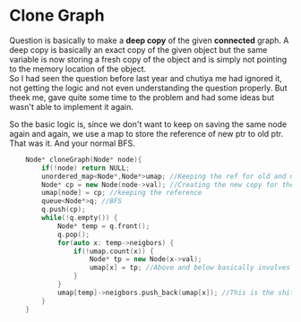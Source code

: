 # Clone Graph

Question is basically to make a **deep copy** of the given **connected** graph. A deep copy is basically an exact copy of the given object but the same variable is now storing a fresh copy of the object and is simply not pointing to the memory location of the object. \
So I had seen the question before last year and chutiya me had ignored it, not getting the logic and not even understanding the question properly. But theek me, gave quite some time to the problem and had some ideas but wasn't able to implement it again.

So the basic logic is, since we don't want to keep on saving the same node again and again, we use a map to store the reference of new ptr to old ptr. That was it. And your normal BFS. 

```c++
    Node* cloneGraph(Node* node){
        if(!node) return NULL;
        unordered_map<Node*,Node*>umap; //Keeping the ref for old and new ptr here
        Node* cp = new Node(node->val); //Creating the new copy for the node.
        umap[node] = cp; //keeping the reference
        queue<Node*>q; //BFS
        q.push(cp);
        while(!q.empty()) {
            Node* temp = q.front();
            q.pop();
            for(auto x: temp->neigbors) {
                if(!umap.count(x)) {
                    Node* tp = new Node(x->val);
                    umap[x] = tp; //Above and below basically involves creating the new nodes for the neighbor of the current node
                }
            }
            umap[temp]->neigbors.push_back(umap[x]); //This is the shit I suck at. So what is being done here is umap[temp] already exists in our map. See the first cp node that we made, it's basically that. Now we need to save the neighbors of this node as well and we are pushing those only. 
        }
    }
```

